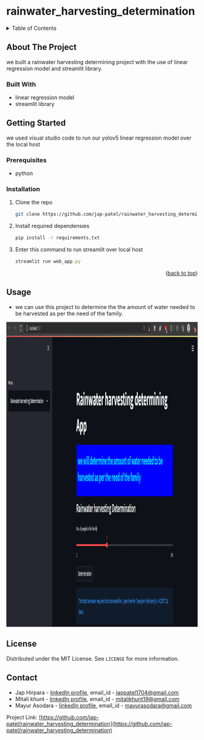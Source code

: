 # rainwater_harvesting_determination

<!-- TABLE OF CONTENTS -->
<details>
  <summary>Table of Contents</summary>
  <ol>
    <li>
      <a href="#about-the-project">About The Project</a>
      <ul>
        <li><a href="#built-with">Built With</a></li>
      </ul>
    </li>
    <li>
      <a href="#getting-started">Getting Started</a>
      <ul>
        <li><a href="#prerequisites">Prerequisites</a></li>
        <li><a href="#installation">Installation</a></li>
      </ul>
    </li>
    <li><a href="#usage">Usage</a></li>
    <li><a href="#license">License</a></li>
    <li><a href="#contact">Contact</a></li>
  </ol>
</details>


<!-- ABOUT THE PROJECT -->
## About The Project

we built a rainwater harvesting determining project with the use of linear regression model and streamlit library.

### Built With

* linear regression model
* streamlit library


<!-- GETTING STARTED -->
## Getting Started

we used visual studio code to run our yolov5 linear regression model over the local host

### Prerequisites

* python

### Installation

1. Clone the repo
   ```sh
   git clone https://github.com/jap-patel/rainwater_harvesting_determination.git
   ```
2. Install required dependensies
   ```sh
   pip install -r requirements.txt
   ```
3. Enter this command to run streamlit over local host
   ```js
   streamlit run web_app.py
   ```

<p align="right">(<a href="#top">back to top</a>)</p>



<!-- USAGE EXAMPLES -->
## Usage

* we can use this project to determine the the amount of water needed to be harvested as per the need of the family.


<img src="Rainwater harvesting Determination.png" alt="Rainwater harvesting Determining image" width="600" height="800"/>   

<!-- LICENSE -->
## License

Distributed under the MIT License. See `LICENSE` for more information.


<!-- CONTACT -->
## Contact

* Jap Hirpara - [linkedIn profile](https://www.linkedin.com/in/jap-hirpara-0b42aa1a1/), email_id - jappatel1704@gmail.com
* Mitali khunt - [linkedIn profile](https://www.linkedin.com/in/mitali-khunt-72a6551b1/), email_id - mitalikhunt19@gmail.com
* Mayur Asodara - [linkedIn profile](https://www.linkedin.com/in/mayur-asodara-366067206), email_id - mayurasodara@gmail.com

Project Link: [https://github.com/jap-patel/rainwater_harvesting_determination](https://github.com/jap-patel/rainwater_harvesting_determination)

